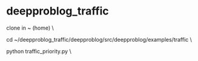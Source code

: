 # deepproblog_traffic

clone in ~ (home) \

cd ~/deepproblog_traffic/deepproblog/src/deepproblog/examples/traffic \

python traffic_priority.py  \
